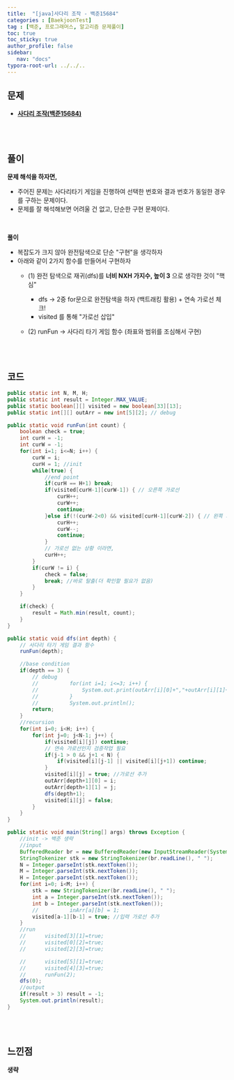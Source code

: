 ```yaml
---
title:  "[java]사다리 조작 - 백준15684"
categories : [BaekjoonTest]
tag : [백준, 프로그래머스, 알고리즘 문제풀이]
toc: true
toc_sticky: true
author_profile: false
sidebar:
   nav: "docs"
typora-root-url: ../../..
---
```




## 문제

* **[사다리 조작(백준15684)](https://www.acmicpc.net/problem/15684)**

<br><br>

## 풀이

**문제 해석을 하자면,**

* 주어진 문제는 사다리타기 게임을 진행하여 선택한 번호와 결과 번호가 동일한 경우를 구하는 문제이다.
* 문제를 잘 해석해보면 어려울 건 없고, 단순한 구현 문제이다.

<br>

**풀이**

* 복잡도가 크지 않아 완전탐색으로 단순 "구현"을 생각하자
* 아래와 같이 2가지 함수를 만들어서 구현하자
  * (1) 완전 탐색으로 재귀(dfs)를 **너비 NXH 가지수, 높이 3** 으로 생각한 것이 "핵심"
    * dfs -> 2중 for문으로 완전탐색을 하자 (백트래킹 활용) + 연속 가로선 체크!
    * visited 를 통해 "가로선 삽입"

  * (2) runFun -> 사다리 타기 게임 함수 (좌표와 범위를 조심해서 구현)


<br><br>

## 코드

```java
public static int N, M, H;
public static int result = Integer.MAX_VALUE;
public static boolean[][] visited = new boolean[33][13];
public static int[][] outArr = new int[5][2]; // debug

public static void runFun(int count) {
    boolean check = true;
    int curH = -1;
    int curW = -1;
    for(int i=1; i<=N; i++) {
        curW = i;
        curH = 1; //init
        while(true) {
            //end point
            if(curH == H+1) break;
            if(visited[curH-1][curW-1]) { // 오른쪽 가로선
                curH++;
                curW++;
                continue;
            }else if(!(curW-2<0) && visited[curH-1][curW-2]) { // 왼쪽 가로선
                curH++;
                curW--;
                continue;
            }
            // 가로선 없는 상황 이라면,
            curH++;
        }
        if(curW != i) {
            check = false;
            break; //바로 탈출(더 확인할 필요가 없음)
        }
    }

    if(check) {
        result = Math.min(result, count);
    }
}

public static void dfs(int depth) {
    // 사다리 타기 게임 결과 함수
    runFun(depth);

    //base condition
    if(depth == 3) {
        // debug
        //			for(int i=1; i<=3; i++) {
        //				System.out.print(outArr[i][0]+","+outArr[i][1]+" ");
        //			}
        //			System.out.println();
        return;
    }
    //recursion
    for(int i=0; i<H; i++) {
        for(int j=0; j<N-1; j++) {
            if(visited[i][j]) continue;
            // 연속 가로선인지 검증작업 필요
            if(j-1 > 0 && j+1 < N) {
                if(visited[i][j-1] || visited[i][j+1]) continue;	
            }
            visited[i][j] = true; //가로선 추가
            outArr[depth+1][0] = i;
            outArr[depth+1][1] = j;
            dfs(depth+1);
            visited[i][j] = false;
        }
    }
}

public static void main(String[] args) throws Exception {
    //init -> 백준 생략
    //input
    BufferedReader br = new BufferedReader(new InputStreamReader(System.in));
    StringTokenizer stk = new StringTokenizer(br.readLine(), " ");
    N = Integer.parseInt(stk.nextToken());
    M = Integer.parseInt(stk.nextToken());
    H = Integer.parseInt(stk.nextToken());
    for(int i=0; i<M; i++) {
        stk = new StringTokenizer(br.readLine(), " ");
        int a = Integer.parseInt(stk.nextToken());
        int b = Integer.parseInt(stk.nextToken());
        //			inArr[a][b] = 1;
        visited[a-1][b-1] = true; //입력 가로선 추가
    }
    //run
    //		visited[3][1]=true;
    //		visited[0][2]=true;
    //		visited[2][3]=true;

    //		visited[5][1]=true;
    //		visited[4][3]=true;
    //		runFun(2);
    dfs(0);
    //output
    if(result > 3) result = -1;
    System.out.println(result);
}

```

<br>**<br>**

## **느낀점**

**생략**
